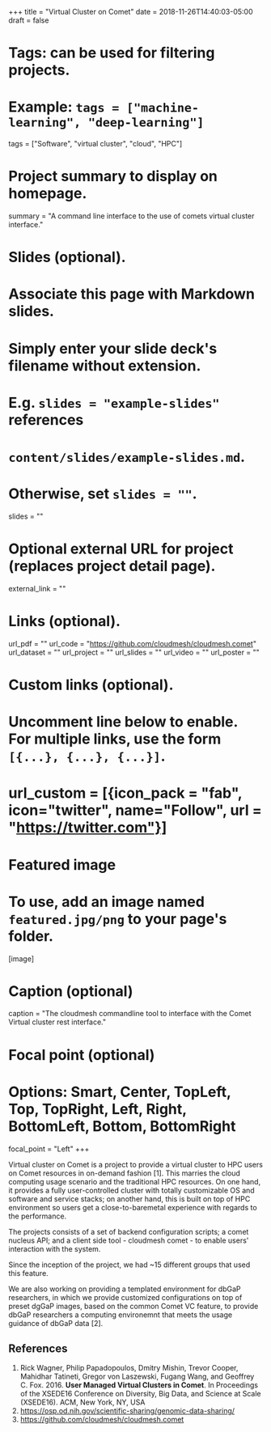 +++
title = "Virtual Cluster on Comet"
date = 2018-11-26T14:40:03-05:00
draft = false

# Tags: can be used for filtering projects.
# Example: `tags = ["machine-learning", "deep-learning"]`
tags = ["Software", "virtual cluster", "cloud", "HPC"]

# Project summary to display on homepage.
summary = "A command line interface to the use of comets virtual cluster interface."

# Slides (optional).
#   Associate this page with Markdown slides.
#   Simply enter your slide deck's filename without extension.
#   E.g. `slides = "example-slides"` references 
#   `content/slides/example-slides.md`.
#   Otherwise, set `slides = ""`.
slides = ""

# Optional external URL for project (replaces project detail page).
external_link = ""

# Links (optional).
url_pdf = ""
url_code = "https://github.com/cloudmesh/cloudmesh.comet"
url_dataset = ""
url_project = ""
url_slides = ""
url_video = ""
url_poster = ""

# Custom links (optional).
#   Uncomment line below to enable. For multiple links, use the form `[{...}, {...}, {...}]`.
# url_custom = [{icon_pack = "fab", icon="twitter", name="Follow", url = "https://twitter.com"}]

# Featured image
# To use, add an image named `featured.jpg/png` to your page's folder. 
[image]
  # Caption (optional)
  caption = "The cloudmesh commandline tool to interface with the Comet Virtual cluster rest interface."

  # Focal point (optional)
  # Options: Smart, Center, TopLeft, Top, TopRight, Left, Right, BottomLeft, Bottom, BottomRight
  focal_point = "Left"
+++

Virtual cluster on Comet is a project to provide a virtual cluster to
HPC users on Comet resources in on-demand fashion [1]. This marries
the cloud computing usage scenario and the traditional HPC
resources. On one hand, it provides a fully user-controlled cluster
with totally customizable OS and software and service stacks; on
another hand, this is built on top of HPC environment so users get a
close-to-baremetal experience with regards to the performance.

The projects consists of a set of backend configuration scripts; a
comet nucleus API; and a client side tool - cloudmesh comet - to
enable users' interaction with the system.

Since the inception of the project, we had ~15 different groups that
used this feature.

We are also working on providing a templated environment for dbGaP
researchers, in which we provide customized configurations on top of
preset dgGaP images, based on the common Comet VC feature, to provide
dbGaP researchers a computing environemnt that meets the usage
guidance of dbGaP data [2].

## References

1. Rick Wagner, Philip Papadopoulos, Dmitry Mishin, Trevor Cooper,
   Mahidhar Tatineti, Gregor von Laszewski, Fugang Wang, and Geoffrey
   C. Fox. 2016. **User Managed Virtual Clusters in Comet**. In
   Proceedings of the XSEDE16 Conference on Diversity, Big Data, and
   Science at Scale (XSEDE16). ACM, New York, NY, USA
2.  https://osp.od.nih.gov/scientific-sharing/genomic-data-sharing/
3. https://github.com/cloudmesh/cloudmesh.comet
